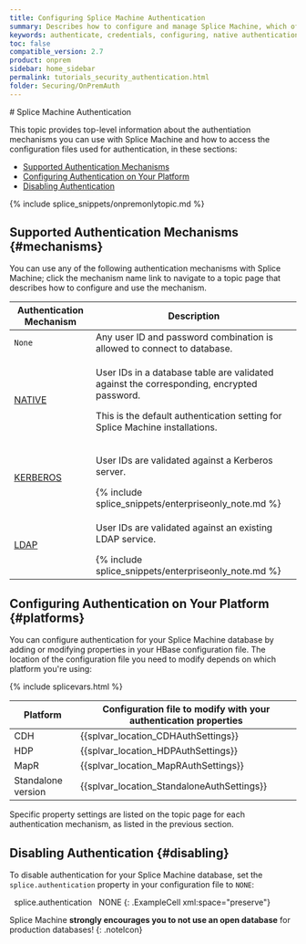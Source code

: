 ```yaml
---
title: Configuring Splice Machine Authentication
summary: Describes how to configure and manage Splice Machine, which offers several different authentication mechanisms, including LDAP.
keywords: authenticate, credentials, configuring, native authentication, ldap
toc: false
compatible_version: 2.7
product: onprem
sidebar: home_sidebar
permalink: tutorials_security_authentication.html
folder: Securing/OnPremAuth
---
```


<section>
<div class="TopicContent" data-swiftype-index="true" markdown="1">
# Splice Machine Authentication

This topic provides top-level information about the authentiation mechanisms you can use with Splice Machine and how to access the configuration files used for authentication, in these sections:

* [Supported Authentication Mechanisms](#mechanisms)
* [Configuring Authentication on Your Platform](#platforms)
* [Disabling Authentication](#disabling)

{% include splice_snippets/onpremonlytopic.md %}

## Supported Authentication Mechanisms   {#mechanisms}

You can use any of the following authentication mechanisms with Splice Machine; click the mechanism name link to navigate to a topic page that describes how to configure and use the mechanism.

<table summary="Descriptions of available authentication mechanisms.">
    <col />
    <col />
    <thead>
        <tr>
            <th>Authentication Mechanism</th>
            <th>Description</th>
        </tr>
    </thead>
    <tbody>
        <tr>
            <td><code>None</code></td>
            <td>Any user ID and password combination is allowed to connect to database.</td>
        </tr>
        <tr>
            <td class="CodeFont"><a href="tutorials_security_usingnative.html">NATIVE</a></td>
            <td>
                <p>User IDs in a database table are validated against the corresponding, encrypted password.</p>
                <p>This is the default authentication setting for Splice Machine installations.</p>
            </td>
        </tr>
        <tr>
            <td class="CodeFont"><a href="tutorials_security_usingkerberos.html">KERBEROS</a></td>
            <td>
                <p>User IDs are validated against a Kerberos server.</p>
{% include splice_snippets/enterpriseonly_note.md %}
            </td>
        </tr>
        <tr>
            <td class="CodeFont"><a href="tutorials_security_usingldap.html">LDAP</a></td>
            <td>
                <p>User IDs are validated against an existing LDAP service.</p>
{% include splice_snippets/enterpriseonly_note.md %}
            </td>
        </tr>
    </tbody>
</table>

## Configuring Authentication on Your Platform   {#platforms}
You can configure authentication for your Splice Machine database by adding or modifying properties in your HBase configuration file.
The location of the configuration file you need to modify depends on which platform you're using:

{% include splicevars.html %}
<table summary="Instructions for configuring Splice Machine authentication for your platform.">
    <col />
    <col />
    <thead>
        <tr>
            <th>Platform</th>
            <th>Configuration file to modify with your authentication properties</th>
        </tr>
    </thead>
    <tbody>
        <tr>
            <td>CDH</td>
            <td class="CodeFont">{{splvar_location_CDHAuthSettings}}</td>
        </tr>
        <tr>
            <td>HDP</td>
            <td>{{splvar_location_HDPAuthSettings}}</td>
        </tr>
        <tr>
            <td>MapR</td>
            <td class="CodeFont">{{splvar_location_MapRAuthSettings}}</td>
        </tr>
        <tr>
            <td>Standalone version</td>
            <td class="CodeFont">{{splvar_location_StandaloneAuthSettings}}</td>
        </tr>
    </tbody>
</table>

Specific property settings are listed on the topic page for each authentication mechanism, as listed in the previous section.

## Disabling Authentication   {#disabling}

To disable authentication for your Splice Machine database, set the `splice.authentication`
property in your configuration file to `NONE`:

<div class="preWrapperWide" markdown="1">
    <property>
       <name>splice.authentication</name>
       <value>NONE</value>
    </property>
{: .ExampleCell xml:space="preserve"}
</div>


Splice Machine **strongly encourages you to not use an open database**
for production databases!
{: .noteIcon}

</div>
</section>
